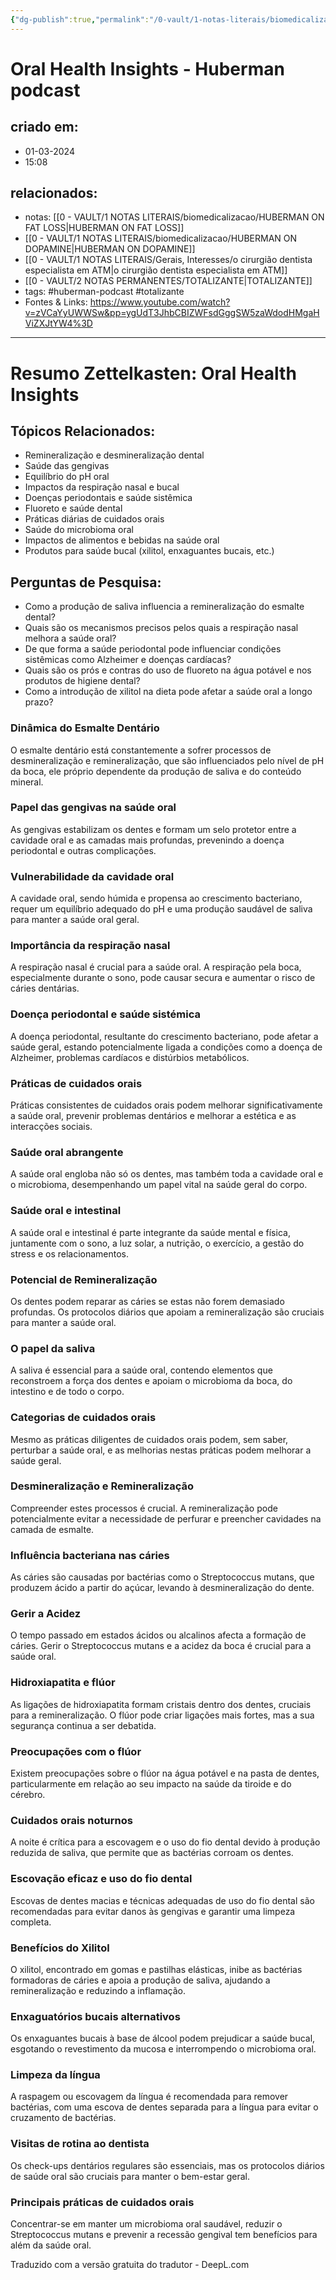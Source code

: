 ```yaml
---
{"dg-publish":true,"permalink":"/0-vault/1-notas-literais/biomedicalizacao/oral-health-insights-huberman-podcast/","tags":["huberman-podcast","totalizante"],"dgHomeLink":true,"dgShowLocalGraph":true,"dgShowFileTree":true,"dgEnableSearch":true,"noteIcon":""}
---
```


# Oral Health Insights - Huberman podcast

## criado em: 
- 01-03-2024
- 15:08
## relacionados:
- notas: [[0 - VAULT/1 NOTAS LITERAIS/biomedicalizacao/HUBERMAN ON FAT LOSS\|HUBERMAN ON FAT LOSS]]
- [[0 - VAULT/1 NOTAS LITERAIS/biomedicalizacao/HUBERMAN ON DOPAMINE\|HUBERMAN ON DOPAMINE]]
- [[0 - VAULT/1 NOTAS LITERAIS/Gerais, Interesses/o cirurgião dentista especialista em ATM\|o cirurgião dentista especialista em ATM]]
- [[0 - VAULT/2 NOTAS PERMANENTES/TOTALIZANTE\|TOTALIZANTE]]
- tags: #huberman-podcast #totalizante 
- Fontes & Links: https://www.youtube.com/watch?v=zVCaYyUWWSw&pp=ygUdT3JhbCBIZWFsdGggSW5zaWdodHMgaHViZXJtYW4%3D
---

# Resumo Zettelkasten: Oral Health Insights

## Tópicos Relacionados:
- Remineralização e desmineralização dental
- Saúde das gengivas
- Equilíbrio do pH oral
- Impactos da respiração nasal e bucal
- Doenças periodontais e saúde sistêmica
- Fluoreto e saúde dental
- Práticas diárias de cuidados orais
- Saúde do microbioma oral
- Impactos de alimentos e bebidas na saúde oral
- Produtos para saúde bucal (xilitol, enxaguantes bucais, etc.)

## Perguntas de Pesquisa:
- Como a produção de saliva influencia a remineralização do esmalte dental?
- Quais são os mecanismos precisos pelos quais a respiração nasal melhora a saúde oral?
- De que forma a saúde periodontal pode influenciar condições sistêmicas como Alzheimer e doenças cardíacas?
- Quais são os prós e contras do uso de fluoreto na água potável e nos produtos de higiene dental?
- Como a introdução de xilitol na dieta pode afetar a saúde oral a longo prazo?

### Dinâmica do Esmalte Dentário
O esmalte dentário está constantemente a sofrer processos de desmineralização e remineralização, que são influenciados pelo nível de pH da boca, ele próprio dependente da produção de saliva e do conteúdo mineral. 

### Papel das gengivas na saúde oral
As gengivas estabilizam os dentes e formam um selo protetor entre a cavidade oral e as camadas mais profundas, prevenindo a doença periodontal e outras complicações.

### Vulnerabilidade da cavidade oral
A cavidade oral, sendo húmida e propensa ao crescimento bacteriano, requer um equilíbrio adequado do pH e uma produção saudável de saliva para manter a saúde oral geral.

### Importância da respiração nasal
A respiração nasal é crucial para a saúde oral. A respiração pela boca, especialmente durante o sono, pode causar secura e aumentar o risco de cáries dentárias.

### Doença periodontal e saúde sistémica
A doença periodontal, resultante do crescimento bacteriano, pode afetar a saúde geral, estando potencialmente ligada a condições como a doença de Alzheimer, problemas cardíacos e distúrbios metabólicos.

### Práticas de cuidados orais
Práticas consistentes de cuidados orais podem melhorar significativamente a saúde oral, prevenir problemas dentários e melhorar a estética e as interacções sociais.

### Saúde oral abrangente
A saúde oral engloba não só os dentes, mas também toda a cavidade oral e o microbioma, desempenhando um papel vital na saúde geral do corpo.

### Saúde oral e intestinal
A saúde oral e intestinal é parte integrante da saúde mental e física, juntamente com o sono, a luz solar, a nutrição, o exercício, a gestão do stress e os relacionamentos.

### Potencial de Remineralização
Os dentes podem reparar as cáries se estas não forem demasiado profundas. Os protocolos diários que apoiam a remineralização são cruciais para manter a saúde oral.

### O papel da saliva
A saliva é essencial para a saúde oral, contendo elementos que reconstroem a força dos dentes e apoiam o microbioma da boca, do intestino e de todo o corpo.

### Categorias de cuidados orais
Mesmo as práticas diligentes de cuidados orais podem, sem saber, perturbar a saúde oral, e as melhorias nestas práticas podem melhorar a saúde geral.

### Desmineralização e Remineralização
Compreender estes processos é crucial. A remineralização pode potencialmente evitar a necessidade de perfurar e preencher cavidades na camada de esmalte.

### Influência bacteriana nas cáries
As cáries são causadas por bactérias como o Streptococcus mutans, que produzem ácido a partir do açúcar, levando à desmineralização do dente.

### Gerir a Acidez
O tempo passado em estados ácidos ou alcalinos afecta a formação de cáries. Gerir o Streptococcus mutans e a acidez da boca é crucial para a saúde oral.

### Hidroxiapatita e flúor
As ligações de hidroxiapatita formam cristais dentro dos dentes, cruciais para a remineralização. O flúor pode criar ligações mais fortes, mas a sua segurança continua a ser debatida.

### Preocupações com o flúor
Existem preocupações sobre o flúor na água potável e na pasta de dentes, particularmente em relação ao seu impacto na saúde da tiroide e do cérebro.

### Cuidados orais noturnos
A noite é crítica para a escovagem e o uso do fio dental devido à produção reduzida de saliva, que permite que as bactérias corroam os dentes.

### Escovação eficaz e uso do fio dental
Escovas de dentes macias e técnicas adequadas de uso do fio dental são recomendadas para evitar danos às gengivas e garantir uma limpeza completa.

### Benefícios do Xilitol
O xilitol, encontrado em gomas e pastilhas elásticas, inibe as bactérias formadoras de cáries e apoia a produção de saliva, ajudando a remineralização e reduzindo a inflamação.

### Enxaguatórios bucais alternativos
Os enxaguantes bucais à base de álcool podem prejudicar a saúde bucal, esgotando o revestimento da mucosa e interrompendo o microbioma oral.

### Limpeza da língua
A raspagem ou escovagem da língua é recomendada para remover bactérias, com uma escova de dentes separada para a língua para evitar o cruzamento de bactérias.

### Visitas de rotina ao dentista
Os check-ups dentários regulares são essenciais, mas os protocolos diários de saúde oral são cruciais para manter o bem-estar geral.

### Principais práticas de cuidados orais
Concentrar-se em manter um microbioma oral saudável, reduzir o Streptococcus mutans e prevenir a recessão gengival tem benefícios para além da saúde oral.

Traduzido com a versão gratuita do tradutor - DeepL.com